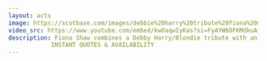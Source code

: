 ```yaml
---
layout: acts
image: https://scotbase.com/images/debbie%20harry%20tribute%20fiona%20shaw.jpg?crc=4150784288
video_src: https://www.youtube.com/embed/kwOaqwIyKas?si=FyAYW6OFKMdkuAjb
description: Fiona Shaw combines a Debby Harry/Blondie tribute with an eighties night theme that remembers all that was great about the 80s. Debby Harry was the lead singer of Blondie who came to fame on the back of the Punk Rock & New Wave era of the early 1980’s. She is an iconic legend with pop cross over music such as Atomic, Sunday Girl, Heart of Glass & many more. book early to avoid disappointment. <hr>
            INSTANT QUOTES & AVAILABILITY
---
```

